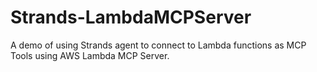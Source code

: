 # Strands-LambdaMCPServer
A demo of using Strands agent to connect to Lambda functions as MCP Tools using AWS Lambda MCP Server.
